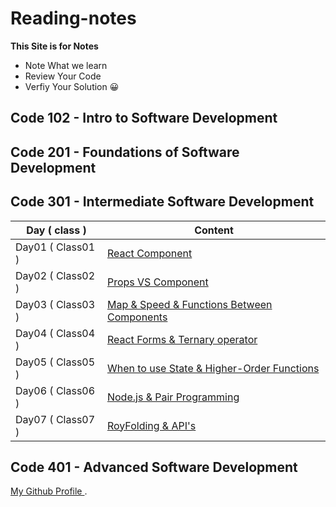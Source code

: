 # Reading-notes

**This Site is for Notes** 
- Note What we learn
- Review Your Code 
- Verfiy Your Solution 😀

## Code 102 - Intro to Software Development
## Code 201 - Foundations of Software Development
## Code 301 - Intermediate Software Development
| Day ( class ) | Content | 
| --------------- | --------------- | 
| Day01 ( Class01 ) | [React Component]( class01Read.md) | 
| Day02 ( Class02 ) | [Props VS Component]( class02Read.md) | 
| Day03 ( Class03 ) | [Map & Speed & Functions Between Components]( class03Read.md) | 
| Day04 ( Class04 ) | [React Forms & Ternary operator]( class04Read.md) | 
| Day05 ( Class05 ) | [When to use State & Higher-Order Functions]( class05Read.md) | 
| Day06 ( Class06 ) | [Node.js & Pair Programming ]( class06Read.md) | 
| Day07 ( Class07 ) | [RoyFolding & API's ]( class07Read.md) | 

## Code 401 - Advanced Software Development

[ My Github Profile ](https://github.com/AhmedAbuAli).
